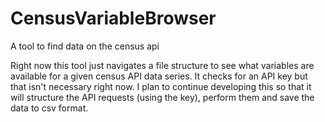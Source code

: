 # CensusVariableBrowser
A tool to find data on the census api

Right now this tool just navigates a file structure to see what variables are available for a given census API data series.  It checks for an API key but that isn't necessary right now.  I plan to continue developing this so that it will structure the API requests (using the key), perform them and save the data to csv format.
